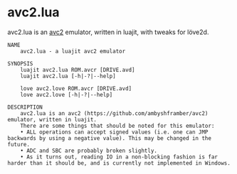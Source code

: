 # avc2.lua
avc2.lua is an [avc2](https://github.com/ambyshframber/avc2) emulator, written in luajit, with tweaks for löve2d.
```
NAME
	avc2.lua - a luajit avc2 emulator

SYNOPSIS
	luajit avc2.lua ROM.avcr [DRIVE.avd]
	luajit avc2.lua [-h|-?|--help]

	love avc2.love ROM.avcr [DRIVE.avd]
	love avc2.love [-h|-?|--help]

DESCRIPTION
	avc2.lua is an avc2 (https://github.com/ambyshframber/avc2) emulator, written in luajit.
	There are some things that should be noted for this emulator:
	• ALL operations can accept signed values (i.e. one can JMP backwards by using a negative value). This may be changed in the future.
	• ADC and SBC are probably broken slightly.
	• As it turns out, reading IO in a non-blocking fashion is far harder than it should be, and is currently not implemented in Windows.
```
